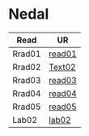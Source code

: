 # Nedal

| Read        | UR                                                                            |
| ----------- | ----------------------------------------------------------------------------- |
| Rrad01      | [read01](/mnt/c/Users/LTUC/desktop/amman-102d27/reading-note/read01.md)       |
| Rrad02      | [Text02](/mnt/c/Users/LTUC/desktop/amman-102d27/reading-note/read02.md)       |
| Rrad03      | [read03](/mnt/c/Users/LTUC/desktop/amman-102d27/reading-note/read03.md)       |
| Rrad04      | [read04](/mnt/c/Users/LTUC/desktop/amman-102d27/reading-note/read05.md)       |
| Rrad05      | [read05](/mnt/c/Users/LTUC/desktop/amman-102d27/reading-note/read5.md)        |
| Lab02       | [lab02](/mnt/c/Users/LTUC/desktop/reading-note/lab01a.md)                     |
